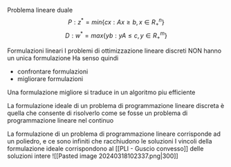 Problema lineare duale
$$P: z^* = min\{cx: Ax \geq b, x \in R^n_+\}$$
$$D:w^* = max\{yb: yA \leq c, y \in R^m_+\}$$

Formulazioni lineari
I problemi di ottimizzazione lineare discreti NON hanno un unica formulazione
Ha senso quindi
- confrontare formulazioni
- migliorare formulazioni

Una formulazione migliore si traduce in un algoritmo piu efficiente

La formulazione ideale di un problema di programmazione lineare discreta è quella che consente di risolverlo come se fosse un problema di programmazione lineare nel continuo

La formulazione di un problema di programmazione lineare corrisponde ad un poliedro, e ce sono infiniti che racchiudono le soluzioni
I vincoli della formulazione ideale corrispondono al [[PLI - Guscio convesso]] delle soluzioni intere
![[Pasted image 20240318102337.png|300]]
